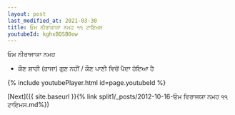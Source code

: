 ```yaml
---
layout: post
last_modified_at: 2021-03-30
title: ਓਮ ਨੀਰਾਜਾਯਾ ਨਮਹ ੧੧ ਟਾਇਮਸ
youtubeId: kghxBQSB0ow
---
```

 
 
 ਓਮ ਨੀਰਾਜਾਯਾ ਨਮਹ  
 
 -  ਕੌਣ ਸ਼ਾਹੀ (ਰਾਜਾ) ਗੁਣ ਨਹੀਂ / ਕੌਣ ਪਾਣੀ ਵਿਚੋਂ ਪੈਦਾ ਹੋਇਆ ਹੈ 
 
  
 
  
 
 
 
 
 
 


{% include youtubePlayer.html id=page.youtubeId %}
 
[Next]({{ site.baseurl }}{% link  split1/_posts/2012-10-16-ਓਮ ਵਿਰਾਜਯਾ ਨਮਹ ੧੧ ਟਾਇਮਸ.md%})
 
